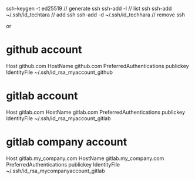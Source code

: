 ssh-keygen -t ed25519          // generate ssh
ssh-add -l                     // list ssh
ssh-add ~/.ssh/id_techtara     // add ssh
ssh-add -d ~/.ssh/id_techhara  // remove ssh


or 

# github account
Host github.com
HostName github.com
PreferredAuthentications publickey
IdentityFile ~/.ssh/id_rsa_myaccount_github

# gitlab account
Host gitlab.com
HostName gitlab.com
PreferredAuthentications publickey
IdentityFile ~/.ssh/id_rsa_myaccount_gitlab

# gitlab company account
Host gitlab.my_company.com
HostName gitlab.my_company.com
PreferredAuthentications publickey
IdentityFile ~/.ssh/id_rsa_mycompanyaccount_gitlab
